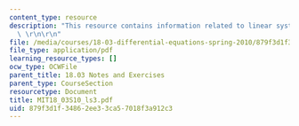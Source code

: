 ```yaml
---
content_type: resource
description: "This resource contains information related to linear systems of ODE's.\
  \ \r\n\r\n"
file: /media/courses/18-03-differential-equations-spring-2010/879f3d1f34862ee33ca57018f3a912c3_MIT18_03S10_ls3.pdf
file_type: application/pdf
learning_resource_types: []
ocw_type: OCWFile
parent_title: 18.03 Notes and Exercises
parent_type: CourseSection
resourcetype: Document
title: MIT18_03S10_ls3.pdf
uid: 879f3d1f-3486-2ee3-3ca5-7018f3a912c3
---
```


